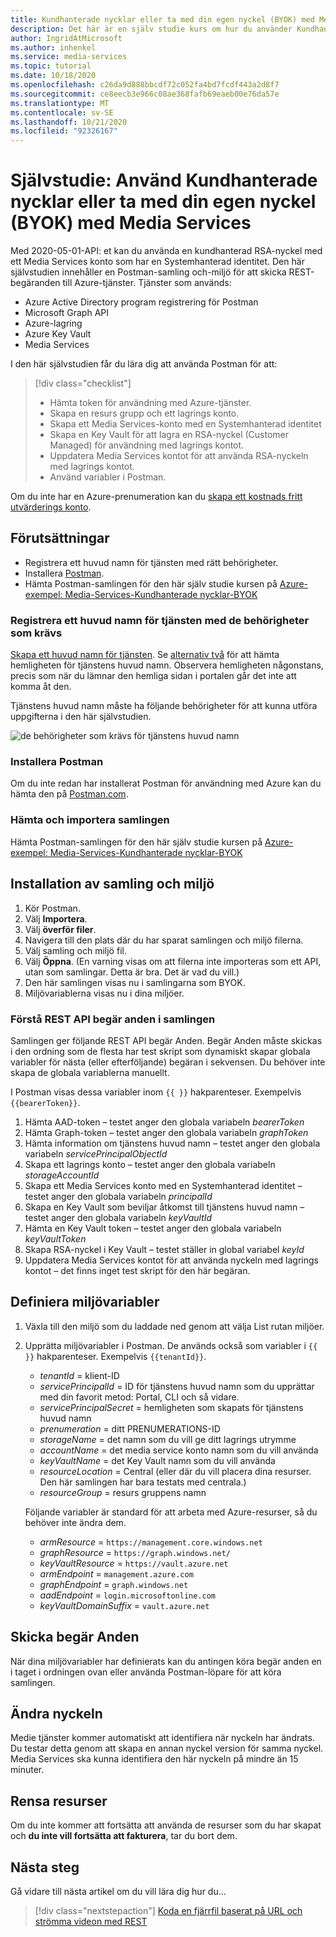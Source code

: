 ```yaml
---
title: Kundhanterade nycklar eller ta med din egen nyckel (BYOK) med Media Services
description: Det här är en själv studie kurs om hur du använder Kundhanterade nycklar med ett Media Services lagrings konto
author: IngridAtMicrosoft
ms.author: inhenkel
ms.service: media-services
ms.topic: tutorial
ms.date: 10/18/2020
ms.openlocfilehash: c26da9d888bbcdf72c052fa4bd7fcdf443a2d8f7
ms.sourcegitcommit: ce8eecb3e966c08ae368fafb69eaeb00e76da57e
ms.translationtype: MT
ms.contentlocale: sv-SE
ms.lasthandoff: 10/21/2020
ms.locfileid: "92326167"
---
```

# <a name="tutorial-use-customer-managed-keys-or-bring-your-own-key-byok-with-media-services"></a>Självstudie: Använd Kundhanterade nycklar eller ta med din egen nyckel (BYOK) med Media Services

Med 2020-05-01-API: et kan du använda en kundhanterad RSA-nyckel med ett Media Services konto som har en Systemhanterad identitet.  Den här självstudien innehåller en Postman-samling och-miljö för att skicka REST-begäranden till Azure-tjänster.  Tjänster som används:

- Azure Active Directory program registrering för Postman
- Microsoft Graph API
- Azure-lagring
- Azure Key Vault
- Media Services

I den här självstudien får du lära dig att använda Postman för att:

> [!div class="checklist"]
> * Hämta token för användning med Azure-tjänster.
> * Skapa en resurs grupp och ett lagrings konto.
> * Skapa ett Media Services-konto med en Systemhanterad identitet
> * Skapa en Key Vault för att lagra en RSA-nyckel (Customer Managed) för användning med lagrings kontot.
> * Uppdatera Media Services kontot för att använda RSA-nyckeln med lagrings kontot.
> * Använd variabler i Postman.

Om du inte har en Azure-prenumeration kan du [skapa ett kostnads fritt utvärderings konto](https://azure.microsoft.com/free/).

## <a name="prerequisites"></a>Förutsättningar

- Registrera ett huvud namn för tjänsten med rätt behörigheter.
- Installera [Postman](https://www.postman.com).
- Hämta Postman-samlingen för den här själv studie kursen på [Azure-exempel: Media-Services-Kundhanterade nycklar-BYOK](https://github.com/Azure-Samples/media-services-customer-managed-keys-byok)

### <a name="register-a-service-principal-with-the-needed-permissions"></a>Registrera ett huvud namn för tjänsten med de behörigheter som krävs

[Skapa ett huvud namn för tjänsten](https://docs.microsoft.com/azure/active-directory/develop/howto-create-service-principal-portal).  Se [alternativ två](https://docs.microsoft.com/azure/active-directory/develop/howto-create-service-principal-portal#authentication-two-options) för att hämta hemligheten för tjänstens huvud namn.  Observera hemligheten någonstans, precis som när du lämnar den hemliga sidan i portalen går det inte att komma åt den.

Tjänstens huvud namn måste ha följande behörigheter för att kunna utföra uppgifterna i den här självstudien.

![de behörigheter som krävs för tjänstens huvud namn](./media/tutorial-byok/service-principal-permissions-1.png)

### <a name="install-postman"></a>Installera Postman

Om du inte redan har installerat Postman för användning med Azure kan du hämta den på [Postman.com](https://www.postman.com/).

### <a name="download-and-import-the-collection"></a>Hämta och importera samlingen

Hämta Postman-samlingen för den här själv studie kursen på [Azure-exempel: Media-Services-Kundhanterade nycklar-BYOK](https://github.com/Azure-Samples/media-services-customer-managed-keys-byok)

## <a name="installation-of-collection-and-environment"></a>Installation av samling och miljö

1. Kör Postman.
1. Välj **Importera**.
1. Välj **överför filer**.
1. Navigera till den plats där du har sparat samlingen och miljö filerna.
1. Välj samling och miljö fil.
1. Välj **Öppna**.  (En varning visas om att filerna inte importeras som ett API, utan som samlingar.  Detta är bra.  Det är vad du vill.)
1. Den här samlingen visas nu i samlingarna som BYOK.
1. Miljövariablerna visas nu i dina miljöer.

### <a name="understand-the-rest-api-requests-in-the-collection"></a>Förstå REST API begär anden i samlingen

Samlingen ger följande REST API begär Anden. Begär Anden måste skickas i den ordning som de flesta har test skript som dynamiskt skapar globala variabler för nästa (eller efterföljande) begäran i sekvensen. Du behöver inte skapa de globala variablerna manuellt.

I Postman visas dessa variabler inom `{{ }}` hakparenteser.  Exempelvis `{{bearerToken}}`.

1. Hämta AAD-token – testet anger den globala variabeln *bearerToken*
2. Hämta Graph-token – testet anger den globala variabeln *graphToken*
3. Hämta information om tjänstens huvud namn – testet anger den globala variabeln *servicePrincipalObjectId*
4. Skapa ett lagrings konto – testet anger den globala variabeln *storageAccountId*
5. Skapa ett Media Services konto med en Systemhanterad identitet – testet anger den globala variabeln *principalId*
6. Skapa en Key Vault som beviljar åtkomst till tjänstens huvud namn – testet anger den globala variabeln *keyVaultId*
7. Hämta en Key Vault token – testet anger den globala variabeln *keyVaultToken*
8. Skapa RSA-nyckel i Key Vault – testet ställer in global variabel *keyId*
9. Uppdatera Media Services kontot för att använda nyckeln med lagrings kontot – det finns inget test skript för den här begäran.

## <a name="define-environment-variables"></a>Definiera miljövariabler

1. Växla till den miljö som du laddade ned genom att välja List rutan miljöer.
1. Upprätta miljövariabler i Postman. De används också som variabler i `{{ }}` hakparenteser.  Exempelvis `{{tenantId}}`.

    * *tenantId* = klient-ID
    * *servicePrincipalId* = ID för tjänstens huvud namn som du upprättar med din favorit metod: Portal, CLI och så vidare.
    * *servicePrincipalSecret* = hemligheten som skapats för tjänstens huvud namn
    * *prenumeration* = ditt PRENUMERATIONS-ID
    * *storageName* = det namn som du vill ge ditt lagrings utrymme
    * *accountName* = det media service konto namn som du vill använda
    * *keyVaultName* = det Key Vault namn som du vill använda
    * *resourceLocation* = Central (eller där du vill placera dina resurser.  Den här samlingen har bara testats med centrala.)
    * *resourceGroup* = resurs gruppens namn

    Följande variabler är standard för att arbeta med Azure-resurser, så du behöver inte ändra dem.

    * *armResource* = `https://management.core.windows.net`
    * *graphResource* = `https://graph.windows.net/`
    * *keyVaultResource* = `https://vault.azure.net`
    * *armEndpoint* = `management.azure.com`
    * *graphEndpoint* = `graph.windows.net`
    * *aadEndpoint* = `login.microsoftonline.com`
    * *keyVaultDomainSuffix* = `vault.azure.net`

## <a name="send-the-requests"></a>Skicka begär Anden

När dina miljövariabler har definierats kan du antingen köra begär anden en i taget i ordningen ovan eller använda Postman-löpare för att köra samlingen.

## <a name="change-the-key"></a>Ändra nyckeln

Medie tjänster kommer automatiskt att identifiera när nyckeln har ändrats.  Du testar detta genom att skapa en annan nyckel version för samma nyckel. Media Services ska kunna identifiera den här nyckeln på mindre än 15 minuter.

## <a name="clean-up-resources"></a>Rensa resurser

Om du inte kommer att fortsätta att använda de resurser som du har skapat och **du inte vill fortsätta att fakturera**, tar du bort dem.

## <a name="next-steps"></a>Nästa steg

Gå vidare till nästa artikel om du vill lära dig hur du...
> [!div class="nextstepaction"]
> [Koda en fjärrfil baserat på URL och strömma videon med REST](stream-files-tutorial-with-rest.md)
